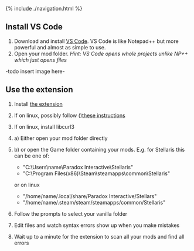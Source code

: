 {% include ./navigation.html %}

## Install VS Code
1. Download and install [VS Code](https://code.visualstudio.com/). VS Code is like Notepad++ but more powerful and almost as simple to use.
2. Open your mod folder. *Hint: VS Code opens whole projects unlike NP++ which just opens files*

-todo insert image here-

## Use the extension
1. Install <a href="https://marketplace.visualstudio.com/items?itemName=tboby.cwtools-vscode" target="_blank">the extension</a>
  1. If on linux, possibly follow ()<a href="https://code.visualstudio.com/docs/setup/linux#_error-enospc" target="_blank">these instructions</a>
  2. If on linux, install libcurl3
2. a) Either open your mod folder directly
2. b) or open the Game folder containing your mods. E.g. for Stellaris this can be one of:
    * "C:\Users\name\Paradox Interactive\Stellaris"
    * "C:\Program Files(x86)\Steam\steamapps\common\Stellaris"

    or on linux
    * "/home/name/.local/share/Paradox Interactive/Stellars"
    * "/home/name/.steam/steam/steamapps/common/Stellaris"
3. Follow the prompts to select your vanilla folder
4. Edit files and watch syntax errors show up when you make mistakes
5. Wait up to a minute for the extension to scan all your mods and find all errors